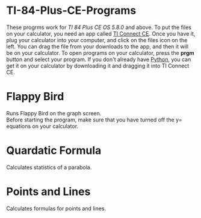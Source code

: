 # TI-84-Plus-CE-Programs
These progrms work for *TI 84 Plus CE OS 5.8.0* and above. To put the files on your calculator, you need an app called [TI Connect CE](https://education.ti.com/en/products/computer-software/ti-connect-ce-sw). Once you have it, plug your calculator into your computer, and click on the files icon on the left. You can drag the file from your downloads to the app, and then it will be on your calculator. To open programs on your calculator, press the **prgm** button and select your program. If you don't already have [Python](https://github.com/dtar-github/TI-84-Plus-CE-Programs/raw/main/Python.8ek), you can get it on your calculator by downloading it and dragging it into TI Connect CE.
# Flappy Bird
Runs Flappy Bird on the graph screen.\
Before starting the program, make sure that you have turned off the y= equations on your calculator.
# Quardatic Formula
Calculates statistics of a parabola.
# Points and Lines
Calculates formulas for points and lines.
